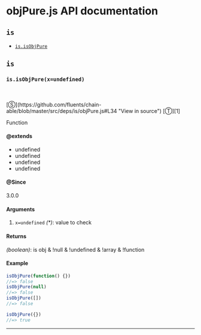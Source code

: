 # objPure.js API documentation

<!-- div class="toc-container" -->

<!-- div -->

## `is`
* <a href="#is-prototype-isObjPure"  data-meta="isObjPure x undefined"  data-call="isObjPure x undefined"  data-category="Methods"  data-description="Function"  data-name="isObjPure"  data-member="is"  data-all="meta n n isObjPure x undefined call isObjPure x undefined category Methods description Function name isObjPure member is see notes todos klassProps" >`is.isObjPure`</a>

<!-- /div -->

<!-- /div -->

<!-- div class="doc-container" -->

<!-- div -->

## `is`

<!-- div -->

<h3 id="is-prototype-isObjPure" data-member="is" data-category="Methods" data-name="isObjPure"><code>is.isObjPure(x=undefined)</code></h3>
<br>
<br>
[&#x24C8;](https://github.com/fluents/chain-able/blob/master/src/deps/is/objPure.js#L34 "View in source") [&#x24C9;][1]

Function


#### @extends 

* undefined
* undefined
* undefined
* undefined



#### @Since
3.0.0

#### Arguments
1. `x=undefined` *(&#42;)*: value to check

#### Returns
*(boolean)*: is obj & !null & !undefined & !array & !function

#### Example
```js
isObjPure(function() {})
//=> false
isObjPure(null)
//=> false
isObjPure([])
//=> false

isObjPure({})
//=> true

```
---

<!-- /div -->

<!-- /div -->

<!-- /div -->

 [1]: #is "Jump back to the TOC."
